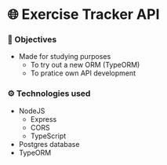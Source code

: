 # 🌐 Exercise Tracker API

### 📝 Objectives
  
 - Made for studying purposes 
    - To try out a new ORM (TypeORM)
    - To pratice own API development

### ⚙️ Technologies used

- NodeJS
  - Express
  - CORS
  - TypeScript
- Postgres database
- TypeORM
